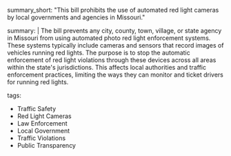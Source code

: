 summary_short: "This bill prohibits the use of automated red light cameras by local governments and agencies in Missouri."

summary: |
  The bill prevents any city, county, town, village, or state agency in Missouri from using automated photo red light enforcement systems. These systems typically include cameras and sensors that record images of vehicles running red lights. The purpose is to stop the automatic enforcement of red light violations through these devices across all areas within the state's jurisdictions. This affects local authorities and traffic enforcement practices, limiting the ways they can monitor and ticket drivers for running red lights.

tags:
  - Traffic Safety
  - Red Light Cameras
  - Law Enforcement
  - Local Government
  - Traffic Violations
  - Public Transparency
